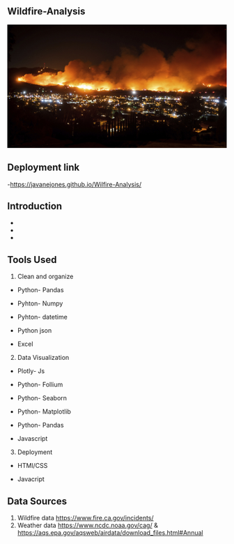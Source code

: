 ## Wildfire-Analysis

![wildfire_img](images/california.jpg)

## Deployment link 

-https://javanejones.github.io/Wilfire-Analysis/

## Introduction

*

*

*

## Tools Used

1. Clean and organize
  
  -	Python- Pandas

  -	Pyhton- Numpy

  -	Pyhton- datetime

  -	Python json

  -	Excel
  
  
2. Data Visualization

  -	Plotly- Js

  -	Python- Follium

  -	Python- Seaborn

  -	Python- Matplotlib

  -	Python- Pandas

  -	Javascript
  
  
3. Deployment

  -	HTMl/CSS

  -	Javacript


## Data Sources

1. Wildfire data https://www.fire.ca.gov/incidents/
2. Weather data https://www.ncdc.noaa.gov/cag/ & https://aqs.epa.gov/aqsweb/airdata/download_files.html#Annual
